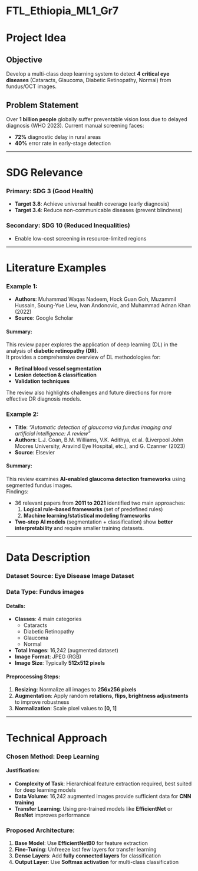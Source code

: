 # FTL_Ethiopia_ML1_Gr7
# Project Idea
## Objective
Develop a multi-class deep learning system to detect **4 critical eye diseases** (Cataracts, Glaucoma, Diabetic Retinopathy, Normal) from fundus/OCT images.

## Problem Statement
Over **1 billion people** globally suffer preventable vision loss due to delayed diagnosis (WHO 2023). Current manual screening faces:
- **72%** diagnostic delay in rural areas
- **40%** error rate in early-stage detection

---

# SDG Relevance
### **Primary: SDG 3 (Good Health)**
- **Target 3.8**: Achieve universal health coverage (early diagnosis)
- **Target 3.4**: Reduce non-communicable diseases (prevent blindness)

### **Secondary: SDG 10 (Reduced Inequalities)**
- Enable low-cost screening in resource-limited regions

---

# Literature Examples

### Example 1:
- **Authors**: Muhammad Waqas Nadeem, Hock Guan Goh, Muzammil Hussain, Soung-Yue Liew, Ivan Andonovic, and Muhammad Adnan Khan (2022)  
- **Source**: Google Scholar  

#### Summary:
This review paper explores the application of deep learning (DL) in the analysis of **diabetic retinopathy (DR)**.  
It provides a comprehensive overview of DL methodologies for:
- **Retinal blood vessel segmentation**
- **Lesion detection & classification**
- **Validation techniques**  

The review also highlights challenges and future directions for more effective DR diagnosis models.

### Example 2:
- **Title**: *“Automatic detection of glaucoma via fundus imaging and artificial intelligence: A review”*  
- **Authors**: L.J. Coan, B.M. Williams, V.K. Adithya, et al. (Liverpool John Moores University, Aravind Eye Hospital, etc.), and G. Czanner (2023)  
- **Source**: Elsevier  

#### Summary:
This review examines **AI-enabled glaucoma detection frameworks** using segmented fundus images.  
Findings:
- 36 relevant papers from **2011 to 2021** identified two main approaches:
  1. **Logical rule-based frameworks** (set of predefined rules)
  2. **Machine learning/statistical modeling frameworks**  
- **Two-step AI models** (segmentation + classification) show **better interpretability** and require smaller training datasets.

---

# Data Description
### **Dataset Source**: Eye Disease Image Dataset  
### **Data Type**: Fundus images  

#### **Details**:
- **Classes**: 4 main categories  
  - Cataracts  
  - Diabetic Retinopathy  
  - Glaucoma  
  - Normal  
- **Total Images**: 16,242 (augmented dataset)  
- **Image Format**: JPEG (RGB)  
- **Image Size**: Typically **512x512 pixels**  

#### **Preprocessing Steps**:
1. **Resizing**: Normalize all images to **256x256 pixels**  
2. **Augmentation**: Apply random **rotations, flips, brightness adjustments** to improve robustness  
3. **Normalization**: Scale pixel values to **[0, 1]**  

---

# Technical Approach
### **Chosen Method**: Deep Learning  
#### **Justification**:
- **Complexity of Task**: Hierarchical feature extraction required, best suited for deep learning models  
- **Data Volume**: 16,242 augmented images provide sufficient data for **CNN training**  
- **Transfer Learning**: Using pre-trained models like **EfficientNet** or **ResNet** improves performance  

### **Proposed Architecture**:
1. **Base Model**: Use **EfficientNetB0** for feature extraction  
2. **Fine-Tuning**: Unfreeze last few layers for transfer learning  
3. **Dense Layers**: Add **fully connected layers** for classification  
4. **Output Layer**: Use **Softmax activation** for multi-class classification  
